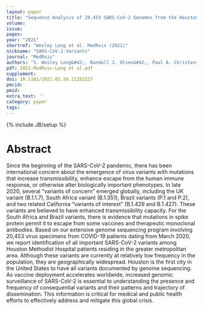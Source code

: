 ```yaml
---
layout: paper
title: "Sequence Analysis of 20,453 SARS-CoV-2 Genomes from the Houston Metropolitan Area Identifies the Emergence and Widespread Distribution of Multiple Isolates of All Major Variants of Concern"
volume: 
issue:
pages:
year: "2021"
shortref: "Wesley Long et al. MedRxiv (2021)"
nickname: "SARS-CoV-2-Variants"
journal: "MedRxiv"
authors: "S. Wesley Long&#42;, Randall J. Olsen&#42;, Paul A. Christensen, Sishir Subedi, Robert Olson, James J. Davis, Matthew Ojeda Saavedra, Prasanti Yerramilli, Layne Pruitt, Kristina Reppond, Madison N. Shyer, Jessica Cambric, Ilya J. Finkelstein, Jimmy Gollihar, James M. Musser(&#42; co-first authors) (&dagger; co-corresponding) "
pdf: 2021-MedRxiv-Long et al.pdf
supplement: 
doi: 10.1101/2021.02.26.21252227
pmcid:
pmid: 
extra_text: ''
category: paper
tags:
---
```

{% include JB/setup %}

# Abstract
Since the beginning of the SARS-CoV-2 pandemic, there has been international concern about the emergence of virus variants with mutations that increase transmissibility, enhance escape from the human immune response, or otherwise alter biologically important phenotypes. In late 2020, several “variants of concern” emerged globally, including the UK variant (B.1.1.7), South Africa variant (B.1.351), Brazil variants (P.1 and P.2), and two related California “variants of interest” (B.1.429 and B.1.427). These variants are believed to have enhanced transmissibility capacity. For the South Africa and Brazil variants, there is evidence that mutations in spike protein permit it to escape from some vaccines and therapeutic monoclonal antibodies. Based on our extensive genome sequencing program involving 20,453 virus specimens from COVID-19 patients dating from March 2020, we report identification of all important SARS-CoV-2 variants among Houston Methodist Hospital patients residing in the greater metropolitan area. Although these variants are currently at relatively low frequency in the population, they are geographically widespread. Houston is the first city in the United States to have all variants documented by genome sequencing. As vaccine deployment accelerates worldwide, increased genomic surveillance of SARS-CoV-2 is essential to understanding the presence and frequency of consequential variants and their patterns and trajectory of dissemination. This information is critical for medical and public health efforts to effectively address and mitigate this global crisis.